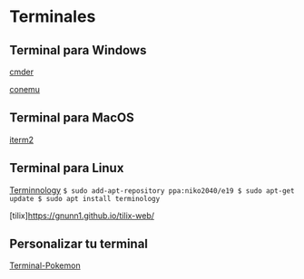 # Terminales

## Terminal para Windows
[cmder](http://cmder.net/)

[conemu](https://conemu.github.io/)

## Terminal para MacOS
[iterm2](https://www.iterm2.com/)

## Terminal para Linux

[Terminnology](https://www.enlightenment.org/about-terminology)
`
$ sudo add-apt-repository ppa:niko2040/e19
$ sudo apt-get update
$ sudo apt install terminology
` 

[tilix]https://gnunn1.github.io/tilix-web/

## Personalizar tu terminal
[Terminal-Pokemon](https://github.com/LazoCoder/Pokemon-Terminal)